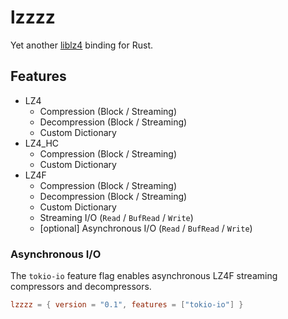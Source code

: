 # lzzzz

Yet another [liblz4](https://github.com/lz4/lz4) binding for Rust.

## Features

- LZ4
    - Compression (Block / Streaming)
    - Decompression (Block / Streaming)
    - Custom Dictionary
- LZ4_HC 
    - Compression (Block / Streaming)
    - Custom Dictionary
- LZ4F 
    - Compression (Block / Streaming)
    - Decompression (Block / Streaming)
    - Custom Dictionary
    - Streaming I/O (`Read` / `BufRead` / `Write`)
    - [optional] Asynchronous I/O (`Read` / `BufRead` / `Write`)

### Asynchronous I/O

The `tokio-io` feature flag enables asynchronous LZ4F streaming compressors and decompressors.

```toml
lzzzz = { version = "0.1", features = ["tokio-io"] }
```
